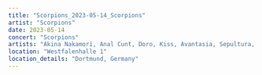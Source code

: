```yaml
---
title: "Scorpions_2023-05-14_Scorpions"
artist: "Scorpions"
date: 2023-05-14
concert: "Scorpions"
artists: "Akina Nakamori, Anal Cunt, Doro, Kiss, Avantasia, Sepultura, Helloween, Scorpions, Thundermother, Deep Purple, Burger King, Candlemass"
location: "Westfalenhalle 1"
location_details: "Dortmund, Germany"
---
```

